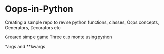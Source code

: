 # Oops-in-Python
Creating a sample repo to revise python functions, classes, Oops concepts, Generators, Decorators etc 

Created simple game Three cup monte using python 

*args and **kwargs 
